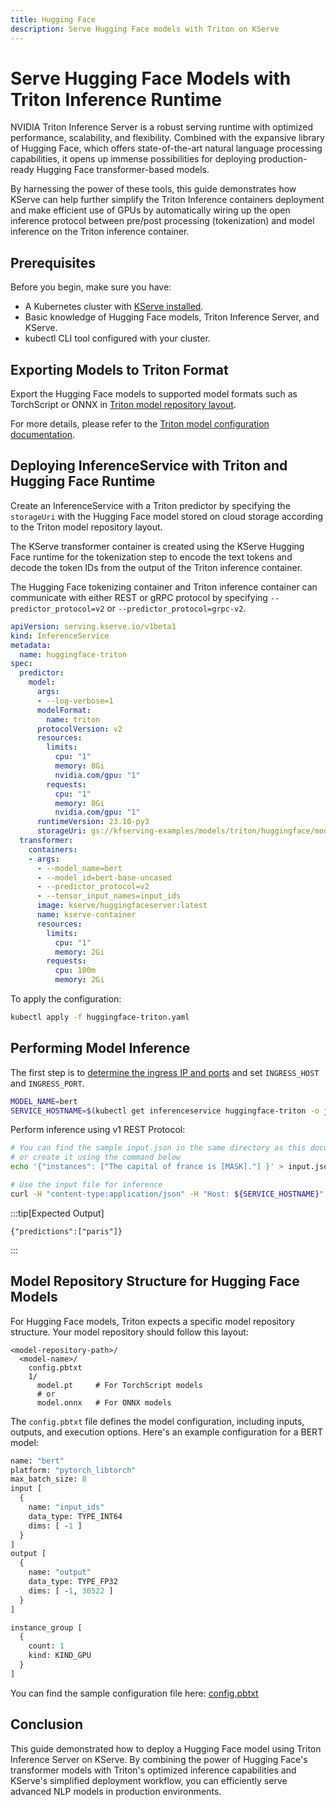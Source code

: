 ```yaml
---
title: Hugging Face
description: Serve Hugging Face models with Triton on KServe
---
```


# Serve Hugging Face Models with Triton Inference Runtime

NVIDIA Triton Inference Server is a robust serving runtime with optimized performance, scalability, and flexibility. Combined with the expansive library of Hugging Face, which offers state-of-the-art natural language processing capabilities, it opens up immense possibilities for deploying production-ready Hugging Face transformer-based models.

By harnessing the power of these tools, this guide demonstrates how KServe can help further simplify the Triton Inference containers deployment and make efficient use of GPUs by automatically wiring up the open inference protocol between pre/post processing (tokenization) and model inference on the Triton inference container.

## Prerequisites

Before you begin, make sure you have:

- A Kubernetes cluster with [KServe installed](../../../../../getting-started/quickstart-guide.md).
- Basic knowledge of Hugging Face models, Triton Inference Server, and KServe.
- kubectl CLI tool configured with your cluster.

## Exporting Models to Triton Format

Export the Hugging Face models to supported model formats such as TorchScript or ONNX in [Triton model repository layout](../torchscript/torchscript.md#store-your-model-on-cloud-storage-in-a-model-repository).

For more details, please refer to the [Triton model configuration documentation](https://docs.nvidia.com/deeplearning/triton-inference-server/user-guide/docs/user_guide/model_configuration.html).

## Deploying InferenceService with Triton and Hugging Face Runtime

Create an InferenceService with a Triton predictor by specifying the `storageUri` with the Hugging Face model stored on cloud storage according to the Triton model repository layout. 

The KServe transformer container is created using the KServe Hugging Face runtime for the tokenization step to encode the text tokens and decode the token IDs from the output of the Triton inference container. 

The Hugging Face tokenizing container and Triton inference container can communicate with either REST or gRPC protocol by specifying `--predictor_protocol=v2` or `--predictor_protocol=grpc-v2`.

```yaml
apiVersion: serving.kserve.io/v1beta1
kind: InferenceService
metadata:
  name: huggingface-triton
spec:
  predictor:
    model:
      args:
      - --log-verbose=1
      modelFormat:
        name: triton
      protocolVersion: v2
      resources:
        limits:
          cpu: "1"
          memory: 8Gi
          nvidia.com/gpu: "1"
        requests:
          cpu: "1"
          memory: 8Gi
          nvidia.com/gpu: "1"
      runtimeVersion: 23.10-py3
      storageUri: gs://kfserving-examples/models/triton/huggingface/model_repository
  transformer:
    containers:
    - args:
      - --model_name=bert
      - --model_id=bert-base-uncased
      - --predictor_protocol=v2
      - --tensor_input_names=input_ids
      image: kserve/huggingfaceserver:latest
      name: kserve-container
      resources:
        limits:
          cpu: "1"
          memory: 2Gi
        requests:
          cpu: 100m
          memory: 2Gi
```

To apply the configuration:

```bash
kubectl apply -f huggingface-triton.yaml
```

## Performing Model Inference

The first step is to [determine the ingress IP and ports](../../../../../getting-started/first-isvc.md#4-determine-the-ingress-ip-and-ports) and set `INGRESS_HOST` and `INGRESS_PORT`.

```bash
MODEL_NAME=bert
SERVICE_HOSTNAME=$(kubectl get inferenceservice huggingface-triton -o jsonpath='{.status.url}' | cut -d "/" -f 3)
```

Perform inference using v1 REST Protocol:

```bash
# You can find the sample input.json in the same directory as this document
# or create it using the command below
echo '{"instances": ["The capital of france is [MASK]."] }' > input.json

# Use the input file for inference
curl -H "content-type:application/json" -H "Host: ${SERVICE_HOSTNAME}" -v http://${INGRESS_HOST}:${INGRESS_PORT}/v1/models/${MODEL_NAME}:predict -d @[input.json](./input.json)
```

:::tip[Expected Output]
```
{"predictions":["paris"]}
```
:::

## Model Repository Structure for Hugging Face Models

For Hugging Face models, Triton expects a specific model repository structure. Your model repository should follow this layout:

```
<model-repository-path>/
  <model-name>/
    config.pbtxt
    1/
      model.pt     # For TorchScript models
      # or
      model.onnx   # For ONNX models
```

The `config.pbtxt` file defines the model configuration, including inputs, outputs, and execution options. Here's an example configuration for a BERT model:

```protobuf
name: "bert"
platform: "pytorch_libtorch"
max_batch_size: 8
input [
  {
    name: "input_ids"
    data_type: TYPE_INT64
    dims: [ -1 ]
  }
]
output [
  {
    name: "output"
    data_type: TYPE_FP32
    dims: [ -1, 30522 ]
  }
]

instance_group [
  {
    count: 1
    kind: KIND_GPU
  }
]
```

You can find the sample configuration file here: [config.pbtxt](./config.pbtxt)


## Conclusion

This guide demonstrated how to deploy a Hugging Face model using Triton Inference Server on KServe. By combining the power of Hugging Face's transformer models with Triton's optimized inference capabilities and KServe's simplified deployment workflow, you can efficiently serve advanced NLP models in production environments.
